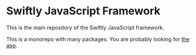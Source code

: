 # Swiftly JavaScript Framework

This is the main repository of the Swiftly JavaScript framework.

This is a monorepo with many packages. You are probably looking for [the
app][app].

[app]: https://github.com/samvv/swiftly/tree/packages/app
